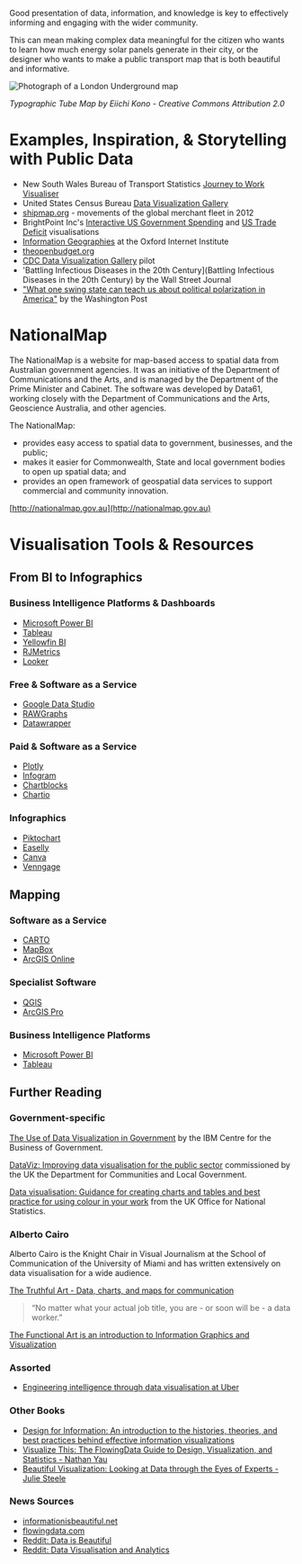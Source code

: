 Good presentation of data, information, and knowledge is key to effectively informing and engaging with the wider community.

This can mean making complex data meaningful for the citizen who wants to learn how much energy solar panels generate in their city, or the designer who wants to make a public transport map that is both beautiful and informative.

![Photograph of a London Underground map](https://c1.staticflickr.com/5/4110/5184016805_443b27b6c9_z.jpg)

*Typographic Tube Map by Eiichi Kono - Creative Commons Attribution 2.0*

# Examples, Inspiration, & Storytelling with Public Data

- New South Wales Bureau of Transport Statistics [Journey to Work Visualiser](http://visual.bts.nsw.gov.au/jtwdynamic/)
- United States Census Bureau [Data Visualization Gallery](https://www.census.gov/dataviz/)
- [shipmap.org](https://www.shipmap.org/) - movements of the global merchant fleet in 2012
- BrightPoint Inc's [Interactive US Government Spending](http://vizuly.io/product/weighted-tree/?demo=brightpoint) and [US Trade Deficit](http://www.brightpointinc.com/united-states-trade-deficit/) visualisations
- [Information Geographies](http://geography.oii.ox.ac.uk/?page=home) at the Oxford Internet Institute
- [theopenbudget.org](http://theopenbudget.org/)
- [CDC Data Visualization Gallery](https://blogs.cdc.gov/nchs-data-visualization/) pilot
- 'Battling Infectious Diseases in the 20th Century](Battling Infectious Diseases in the 20th Century) by the Wall Street Journal
- ["What one swing state can teach us about political polarization in America"](https://www.washingtonpost.com/graphics/politics/2016-election/nc-precincts/) by the Washington Post

# NationalMap
The NationalMap is a website for map-based access to spatial data from Australian government agencies. It was an initiative of the Department of Communications and the Arts, and is managed by the Department of the Prime Minister and Cabinet.  The software was developed by Data61, working closely with the Department of Communications and the Arts, Geoscience Australia, and other agencies.

The NationalMap:

- provides easy access to spatial data to government, businesses, and the public;
- makes it easier for Commonwealth, State and local government bodies to open up spatial data; and
- provides an open framework of geospatial data services to support commercial and community innovation.

[http://nationalmap.gov.au](http://nationalmap.gov.au)

# Visualisation Tools & Resources

## From BI to Infographics
### Business Intelligence Platforms & Dashboards
- [Microsoft Power BI](https://powerbi.microsoft.com/en-us/)
- [Tableau](https://www.tableau.com/)
- [Yellowfin BI](https://www.yellowfinbi.com/)
- [RJMetrics](https://rjmetrics.com/)
- [Looker](https://looker.com/)

### Free & Software as a Service
- [Google Data Studio](https://datastudio.google.com/)
- [RAWGraphs](http://rawgraphs.io/)
- [Datawrapper](https://www.datawrapper.de/)

### Paid & Software as a Service
- [Plotly](https://plot.ly/)
- [Infogram](https://infogr.am/)
- [Chartblocks](http://www.chartblocks.com/en/)
- [Chartio](https://chartio.com/)

### Infographics
- [Piktochart](https://piktochart.com/)
- [Easelly](https://www.easel.ly/)
- [Canva](https://www.canva.com/)
- [Venngage](https://venngage.com/)


## Mapping
### Software as a Service
- [CARTO](https://carto.com/)
- [MapBox](https://www.mapbox.com/)
- [ArcGIS Online](https://www.arcgis.com/home/index.html)

### Specialist Software
- [QGIS](http://www.qgis.org/en/site/)
- [ArcGIS Pro](https://pro.arcgis.com/en/pro-app/)

### Business Intelligence Platforms
- [Microsoft Power BI](https://powerbi.microsoft.com/en-us/)
- [Tableau](https://www.tableau.com/)


## Further Reading

### Government-specific
[The Use of Data Visualization in Government](http://www.businessofgovernment.org/sites/default/files/The%20Use%20of%20Visualization%20in%20Government.pdf) by the IBM Centre for the Business of Government.

[DataViz: Improving data visualisation for the public sector](https://www.gov.uk/government/publications/dataviz-improving-data-visualisation-for-the-public-sector) commissioned by the UK the Department for Communities and Local Government.

[Data visualisation: Guidance for creating charts and tables and best practice for using colour in your work](https://style.ons.gov.uk/category/data-visualisation/) from the UK Office for National Statistics.

### Alberto Cairo
Alberto Cairo is the Knight Chair in Visual Journalism at the School of Communication of the University of Miami and has written extensively on data visualisation for a wide audience.

[The Truthful Art - Data, charts, and maps for communication](http://www.thefunctionalart.com/p/the-truthful-art-book.html)

> “No matter what your actual job title, you are - or soon will be - a data worker.”

[The Functional Art is an introduction to Information Graphics and Visualization](http://www.thefunctionalart.com/p/about-book.html)

### Assorted
- [Engineering intelligence through data visualisation at Uber](https://eng.uber.com/data-viz-intel/)

### Other Books
- [Design for Information: An introduction to the histories, theories, and best practices behind effective information visualizations](http://isabelmeirelles.com/book-design-for-information/)
- [Visualize This: The FlowingData Guide to Design, Visualization, and Statistics - Nathan Yau](http://book.flowingdata.com/)
- [Beautiful Visualization: Looking at Data through the Eyes of Experts - Julie Steele](http://shop.oreilly.com/product/0636920000617.do)

### News Sources
- [informationisbeautiful.net](http://www.informationisbeautiful.net/)
- [flowingdata.com](http://flowingdata.com/)
- [Reddit: Data is Beautiful](https://www.reddit.com/r/dataisbeautiful/)
- [Reddit: Data Visualisation and Analytics](https://www.reddit.com/r/dataviz/)
